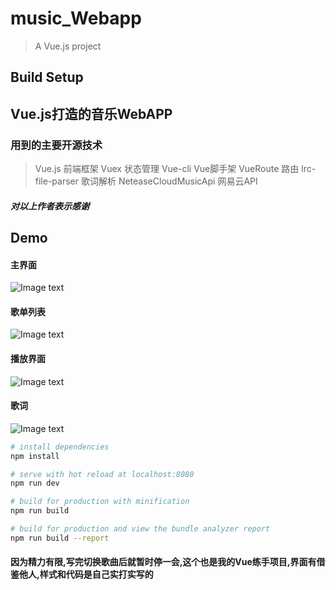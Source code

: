 # music_Webapp

> A Vue.js project

## Build Setup


## Vue.js打造的音乐WebAPP

### 用到的主要开源技术
> Vue.js
前端框架
> Vuex
状态管理
> Vue-cli
Vue脚手架
> VueRoute
路由
> lrc-file-parser
歌词解析
> NeteaseCloudMusicApi
网易云API

##### 对以上作者表示感谢


## Demo
#### 主界面
![Image text](http://59.110.173.180:9090/static/SavePic/f6282c34ee11075333a1211da2985457微信截图_20200221140952.jpg)
#### 歌单列表
![Image text](http://59.110.173.180:9090/static/SavePic/2480ef847abad32da2e3f90459786f54微信截图_20200221141011.jpg)
#### 播放界面
![Image text](http://59.110.173.180:9090/static/SavePic/313025cc06eb75258f8029f381552b38微信截图_20200221141034.jpg)
#### 歌词
![Image text](http://59.110.173.180:9090/static/SavePic/11c419481524219113d49fb84bb4b073微信截图_20200221141042.jpg)

``` bash
# install dependencies
npm install

# serve with hot reload at localhost:8080
npm run dev

# build for production with minification
npm run build

# build for production and view the bundle analyzer report
npm run build --report
```

#### 因为精力有限,写完切换歌曲后就暂时停一会,这个也是我的Vue练手项目,界面有借鉴他人,样式和代码是自己实打实写的



